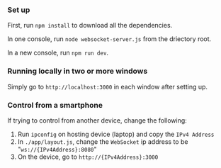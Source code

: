 ### Set up

First, run `npm install` to download all the dependencies.

In one console, run `node websocket-server.js` from the driectory root.

In a new console, run `npm run dev`.

### Running locally in two or more windows

Simply go to `http://localhost:3000` in each window after setting up.

### Control from a smartphone

If trying to control from another device, change the following:

1) Run `ipconfig` on hosting device (laptop) and copy the `IPv4 Address`
2) In `./app/layout.js`, change the `WebSocket` ip address to be "`ws://{IPv4Address}:8080`"
3) On the device, go to `http://{IPv4Address}:3000`
